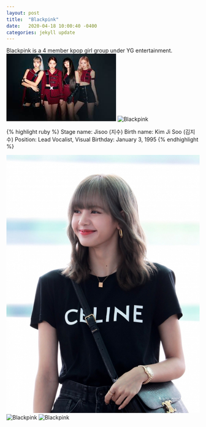 ```yaml
---
layout: post
title:  "Blackpink"
date:   2020-04-18 10:00:40 -0400
categories: jekyll update
---
```

Blackpink is a 4 member kpop girl group under YG entertainment. 
![Blackpink](/images/blackpink.jpeg)
![Blackpink](/images/jisooairport.jpeg)

{% highlight ruby %}
Stage name: Jisoo (지수)
Birth name: Kim Ji Soo (김지수)
Position: Lead Vocalist, Visual
Birthday: January 3, 1995
{% endhighlight %}

![Blackpink](/images/lisaairport.jpeg)
![Blackpink](/images/roseairport.jpeg)
![Blackpink](/images/jennieairport.jpeg)
